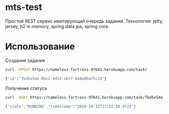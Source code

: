 # mts-test

Простой REST сервис имитирующий очередь заданий. Технологии: jetty, jersey, h2 in memory, spring data jpa, spring core.

# Использование

Создание задания
```sh
curl -XPOST https://nameless-fortress-97641.herokuapp.com/task/

{"id":"7bd5e54e-0bc2-4d1d-ab5f-b48e00af5c20"}
```

Получение статуса 
```sh
curl -XGET https://nameless-fortress-97641.herokuapp.com/task/7bd5e54e-0bc2-4d1d-ab5f-b48e00af5c20

{"state":"RUNNING","timestamp":"2018-10-15T17:52:38.972Z"}
```
